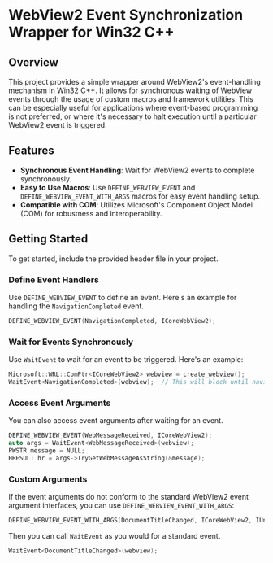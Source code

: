 # WebView2 Event Synchronization Wrapper for Win32 C++

## Overview

This project provides a simple wrapper around WebView2's event-handling mechanism in Win32 C++. It allows for synchronous waiting of WebView events through the usage of custom macros and framework utilities. This can be especially useful for applications where event-based programming is not preferred, or where it's necessary to halt execution until a particular WebView2 event is triggered.

## Features

- **Synchronous Event Handling**: Wait for WebView2 events to complete synchronously.
- **Easy to Use Macros**: Use `DEFINE_WEBVIEW_EVENT` and `DEFINE_WEBVIEW_EVENT_WITH_ARGS` macros for easy event handling setup.
- **Compatible with COM**: Utilizes Microsoft's Component Object Model (COM) for robustness and interoperability.

## Getting Started

To get started, include the provided header file in your project.

### Define Event Handlers

Use `DEFINE_WEBVIEW_EVENT` to define an event. Here's an example for handling the `NavigationCompleted` event.

```cpp
DEFINE_WEBVIEW_EVENT(NavigationCompleted, ICoreWebView2);
```

### Wait for Events Synchronously

Use `WaitEvent` to wait for an event to be triggered. Here's an example:

```cpp
Microsoft::WRL::ComPtr<ICoreWebView2> webview = create_webview();
WaitEvent<NavigationCompleted>(webview);  // This will block until navigation is complete
```

### Access Event Arguments

You can also access event arguments after waiting for an event.

```cpp
DEFINE_WEBVIEW_EVENT(WebMessageReceived, ICoreWebView2);
auto args = WaitEvent<WebMessageReceived>(webview);
PWSTR message = NULL;
HRESULT hr = args->TryGetWebMessageAsString(&message);
```

### Custom Arguments

If the event arguments do not conform to the standard WebView2 event argument interfaces, you can use `DEFINE_WEBVIEW_EVENT_WITH_ARGS`:

```cpp
DEFINE_WEBVIEW_EVENT_WITH_ARGS(DocumentTitleChanged, ICoreWebView2, IUnknown);
```

Then you can call `WaitEvent` as you would for a standard event.

```cpp
WaitEvent<DocumentTitleChanged>(webview);
```
